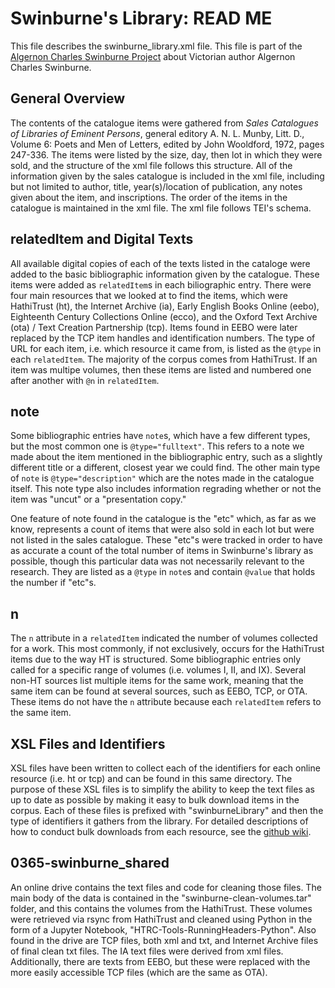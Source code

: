 # Swinburne's Library: READ ME

This file describes the swinburne_library.xml file. This file is part of the [Algernon Charles Swinburne Project](http://swinburnearchive.indiana.edu/swinburne/) about Victorian author Algernon Charles Swinburne.

## General Overview

The contents of the catalogue items were gathered from *Sales Catalogues of Libraries of Eminent Persons*, general editory A. N. L. Munby, Litt. D., Volume 6: Poets and Men of Letters, edited by John Wooldford, 1972, pages 247-336. The items were listed by the size, day, then lot in which they were sold, and the structure of the xml file follows this structure. All of the information given by the sales catalogue is included in the xml file, including but not limited to author, title, year(s)/location of publication, any notes given about the item, and inscriptions. The order of the items in the catalogue is maintained in the xml file. The xml file follows TEI's schema.

## relatedItem and Digital Texts

All available digital copies of each of the texts listed in the cataloge were added to the basic bibliographic information given by the catalogue. These items were added as `relatedItem`s in each biliographic entry. There were four main resources that we looked at to find the items, which were HathiTrust (ht), the Internet Archive (ia), Early English Books Online (eebo), Eighteenth Century Collections Online (ecco), and the Oxford Text Archive (ota) / Text Creation Partnership (tcp). Items found in EEBO were later replaced by the TCP item handles and identification numbers. The type of URL for each item, i.e. which resource it came from, is listed as the `@type` in each `relatedItem`. The majority of the corpus comes from HathiTrust. If an item was multipe volumes, then these items are listed and numbered one after another with `@n` in `relatedItem`. 

## note

Some bibliographic entries have `note`s, which have a few different types, but the most common one is `@type="fulltext"`. This refers to a note we made about the item mentioned in the bibliographic entry, such as a slightly different title or a different, closest year we could find. The other main type of `note` is `@type="description"` which are the notes made in the catalogue itself. This note type also includes information regrading whether or not the item was "uncut" or a "presentation copy."

One feature of note found in the catalogue is the "etc" which, as far as we know, represents a count of items that were also sold in each lot but were not listed in the sales catalogue. These "etc"s were tracked in order to have as accurate a count of the total number of items in Swinburne's library as possible, though this particular data was not necessarily relevant to the research. They are listed as a `@type` in `note`s and contain `@value` that holds the number if "etc"s.

## n

The `n` attribute in a `relatedItem` indicated the number of volumes collected for a work. This most commonly, if not exclusively, occurs for the HathiTrust items due to the way HT is structured. Some bibliographic entries only called for a specific range of volumes (i.e. volumes I, II, and IX). Several non-HT sources list multiple items for the same work, meaning that the same item can be found at several sources, such as EEBO, TCP, or OTA. These items do not have the `n` attribute because each `relatedItem` refers to the same item.

## XSL Files and Identifiers

XSL files have been written to collect each of the identifiers for each online resource (i.e. ht or tcp) and can be found in this same directory. The purpose of these XSL files is to simplify the ability to keep the text files as up to date as possible by making it easy to bulk download items in the corpus. Each of these files is prefixed with "swinburneLibrary" and then the type of identifiers it gathers from the library. For detailed descriptions of how to conduct bulk downloads from each resource, see the [github wiki](https://github.com/jawalsh/acsproj/wiki). 

## 0365-swinburne_shared

An online drive contains the text files and code for cleaning those files. The main body of the data is contained in the "swinburne-clean-volumes.tar" folder, and this contains the volumes from the HathiTrust. These volumes were retrieved via rsync from HathiTrust and cleaned using Python in the form of a Jupyter Notebook, "HTRC-Tools-RunningHeaders-Python". Also found in the drive are TCP files, both xml and txt, and Internet Archive files of final clean txt files. The IA text files were derived from xml files. Additionally, there are texts from EEBO, but these were replaced with the more easily accessible TCP files (which are the same as OTA).